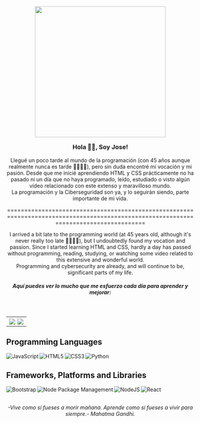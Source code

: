 <h3 align="center">
<img  src="https://media.giphy.com/media/SWoSkN6DxTszqIKEqv/giphy.gif"  width="350" />


 Hola 👋🏽, Soy Jose!</h3>


<div align='center'>
<p  align="center" style="max-width: 330 px">Llegué un poco tarde al mundo de la programación (con 45 años aunque realmente nunca es tarde 🤘🏽👴🏽), pero sin duda encontré mi vocación y mi pasión. Desde que me inicié aprendiendo HTML y CSS prácticamente no ha pasado ni un día que no haya programado, leído, estudiado o visto algún vídeo relacionado con este extenso y maravilloso mundo.<br>
La programación y la Ciberseguridad son ya, y lo seguirán siendo, parte importante de mi vida.</p>

<p>======================================================================================================================================</p>

<p  align="center" style="max-width: 330 px">I arrived a bit late to the programming world (at 45 years old, although it's never really too late 🤘🏽👴🏽), but I undoubtedly found my vocation and passion. Since I started learning HTML and CSS, hardly a day has passed without programming, reading, studying, or watching some video related to this extensive and wonderful world.<br>
Programming and cybersecurity are already, and will continue to be, significant parts of my life.</p>

<h5  align="center">Aquí puedes ver lo mucho que me esfuerzo cada día para aprender y mejorar:</h5>
</div>
</br>
<table align='center'>
<tr>
<th align='center'>
<img align="left" src="https://github-readme-streak-stats.herokuapp.com?user=JoseGeek78&theme=transparent&hide_border=true&locale=es&date_format=j%20M%5B%20Y%5D&card_width=400" />

<img align="right" src="https://github-readme-stats.vercel.app/api/top-langs/?username=JoseGeek78&exclude_repo=github-readme-stats,anuraghazra.github.io" />
</th>
</tr>  
</table>  

## Programming Languages

<img alt="Python" src="https://img.shields.io/badge/python-3670A0?style=for-the-badge&logo=python&logoColor=ffdd54"/>

<img align="left" alt="JavaScript" src="https://img.shields.io/badge/javascript-%23323330.svg?style=for-the-badge&logo=javascript&logoColor=%23F7DF1E"/>

<img align="left" alt="HTML5" src="https://img.shields.io/badge/html5-%23E34F26.svg?style=for-the-badge&logo=html5&logoColor=white"/>

<img align="left" alt="CSS3" src="https://img.shields.io/badge/css3-%231572B6.svg?style=for-the-badge&logo=css3&logoColor=white"/>

<br>
 
 ## Frameworks, Platforms and Libraries

<img alt="React" src="https://img.shields.io/badge/react-%2320232a.svg?style=for-the-badge&logo=react&logoColor=%2361DAFB"/>

<img align="left" alt="Bootstrap" src="https://img.shields.io/badge/bootstrap-%238511FA.svg?style=for-the-badge&logo=bootstrap&logoColor=white"/>

<img align="left" alt="Node Package Management" src="https://img.shields.io/badge/NPM-%23CB3837.svg?style=for-the-badge&logo=npm&logoColor=white"/>

<img align="left" alt="NodeJS" src="https://img.shields.io/badge/node.js-6DA55F?style=for-the-badge&logo=node.js&logoColor=white" />

<br>
<br>

<div align='center'>
 <p><i>-Vive como si fueses a morir mañana. Aprende como si fueses a vivir para siempre.- Mahatma Gandhi.</i></p>
</div>
 


